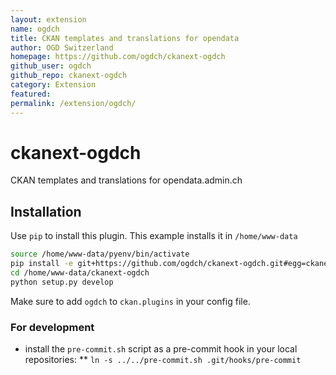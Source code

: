 ```yaml
---
layout: extension
name: ogdch
title: CKAN templates and translations for opendata
author: OGD Switzerland
homepage: https://github.com/ogdch/ckanext-ogdch
github_user: ogdch
github_repo: ckanext-ogdch
category: Extension
featured: 
permalink: /extension/ogdch/
---
```



ckanext-ogdch
=============

CKAN templates and translations for opendata.admin.ch

Installation
------------

Use `pip` to install this plugin. This example installs it in `/home/www-data`

``` bash
source /home/www-data/pyenv/bin/activate
pip install -e git+https://github.com/ogdch/ckanext-ogdch.git#egg=ckanext-ogdch --src /home/www-data
cd /home/www-data/ckanext-ogdch
python setup.py develop
```

Make sure to add `ogdch` to `ckan.plugins` in your config file.

### For development

-   install the `pre-commit.sh` script as a pre-commit hook in your local repositories:
    \*\* `ln -s ../../pre-commit.sh .git/hooks/pre-commit`


